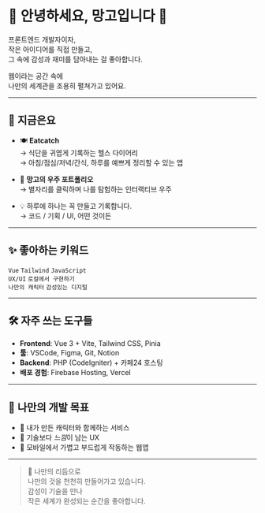 # 🥭 안녕하세요, 망고입니다 👋

프론트엔드 개발자이자,  
작은 아이디어를 직접 만들고,  
그 속에 감성과 재미를 담아내는 걸 좋아합니다.

웹이라는 공간 속에  
나만의 세계관을 조용히 펼쳐가고 있어요.

---

## 🌱 지금은요

- 🍽️ **Eatcatch**  
  → 식단을 귀엽게 기록하는 헬스 다이어리  
  → 아침/점심/저녁/간식, 하루를 예쁘게 정리할 수 있는 앱

- 🌌 **망고의 우주 포트폴리오**  
  → 별자리를 클릭하며 나를 탐험하는 인터랙티브 우주  

- 💡 하루에 하나는 꼭 만들고 기록합니다.  
  → 코드 / 기획 / UI, 어떤 것이든

---

## ✨ 좋아하는 키워드

`Vue` `Tailwind` `JavaScript`  
`UX/UI` `로컬에서 구현하기`  
`나만의 캐릭터` `감성있는 디지털`

---

## 🛠️ 자주 쓰는 도구들

- **Frontend**: Vue 3 + Vite, Tailwind CSS, Pinia  
- **툴**: VSCode, Figma, Git, Notion  
- **Backend**: PHP (CodeIgniter) + 카페24 호스팅  
- **배포 경험**: Firebase Hosting, Vercel

---

## 🎯 나만의 개발 목표

- 🌙 내가 만든 캐릭터와 함께하는 서비스  
- 🧭 기술보다 *느낌*이 남는 UX  
- 📱 모바일에서 가볍고 부드럽게 작동하는 웹앱  

---

> 🍊 나만의 리듬으로  
> 나만의 것을 천천히 만들어가고 있습니다.  
> 감성이 기술을 만나  
> 작은 세계가 완성되는 순간을 좋아합니다.
